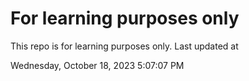 # For learning purposes only
This repo is for learning purposes only.
Last updated at

Wednesday, October 18, 2023 5:07:07 PM

